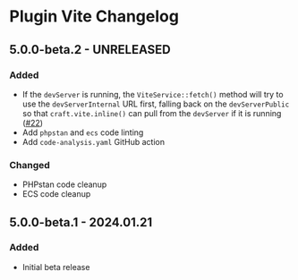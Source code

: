 # Plugin Vite Changelog

## 5.0.0-beta.2 - UNRELEASED
### Added
* If the `devServer` is running, the `ViteService::fetch()` method will try to use the `devServerInternal` URL first, falling back on the `devServerPublic` so that `craft.vite.inline()` can pull from the `devServer` if it is running ([#22](https://github.com/nystudio107/craft-plugin-vite/issues/22))
* Add `phpstan` and `ecs` code linting
* Add `code-analysis.yaml` GitHub action

### Changed
* PHPstan code cleanup
* ECS code cleanup

## 5.0.0-beta.1 - 2024.01.21
### Added
- Initial beta release
